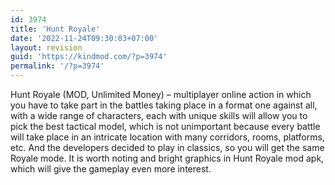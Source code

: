 ```yaml
---
id: 3974
title: 'Hunt Royale'
date: '2022-11-24T09:30:03+07:00'
layout: revision
guid: 'https://kindmod.com/?p=3974'
permalink: '/?p=3974'
---
```


Hunt Royale (MOD, Unlimited Money) – multiplayer online action in which you have to take part in the battles taking place in a format one against all, with a wide range of characters, each with unique skills will allow you to pick the best tactical model, which is not unimportant because every battle will take place in an intricate location with many corridors, rooms, platforms, etc. And the developers decided to play in classics, so you will get the same Royale mode. It is worth noting and bright graphics in Hunt Royale mod apk, which will give the gameplay even more interest.